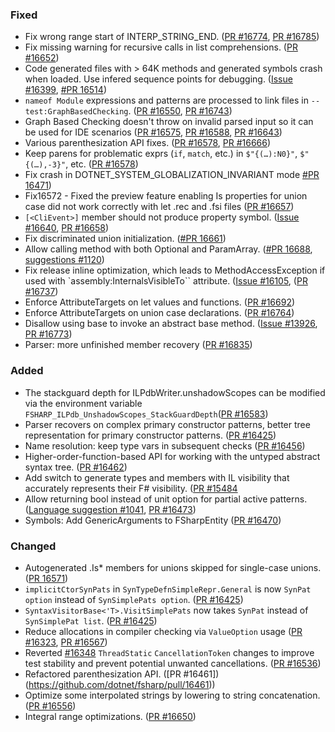 ### Fixed

* Fix wrong range start of INTERP_STRING_END. ([PR #16774](https://github.com/dotnet/fsharp/pull/16774), [PR #16785](https://github.com/dotnet/fsharp/pull/16785))
* Fix missing warning for recursive calls in list comprehensions. ([PR #16652](https://github.com/dotnet/fsharp/pull/16652))
* Code generated files with > 64K methods and generated symbols crash when loaded. Use infered sequence points for debugging. ([Issue #16399](https://github.com/dotnet/fsharp/issues/16399), [#PR 16514](https://github.com/dotnet/fsharp/pull/16514))
* `nameof Module` expressions and patterns are processed to link files in `--test:GraphBasedChecking`. ([PR #16550](https://github.com/dotnet/fsharp/pull/16550), [PR #16743](https://github.com/dotnet/fsharp/pull/16743))
* Graph Based Checking doesn't throw on invalid parsed input so it can be used for IDE scenarios ([PR #16575](https://github.com/dotnet/fsharp/pull/16575), [PR #16588](https://github.com/dotnet/fsharp/pull/16588), [PR #16643](https://github.com/dotnet/fsharp/pull/16643))
* Various parenthesization API fixes. ([PR #16578](https://github.com/dotnet/fsharp/pull/16578), [PR #16666](https://github.com/dotnet/fsharp/pull/16666))
* Keep parens for problematic exprs (`if`, `match`, etc.) in `$"{(…):N0}"`, `$"{(…),-3}"`, etc. ([PR #16578](https://github.com/dotnet/fsharp/pull/16578))
* Fix crash in DOTNET_SYSTEM_GLOBALIZATION_INVARIANT mode [#PR 16471](https://github.com/dotnet/fsharp/pull/16471))
* Fix16572 - Fixed the preview feature enabling Is properties for union case did not work correctly with let .rec and .fsi files ([PR #16657](https://github.com/dotnet/fsharp/pull/16657))
* `[<CliEvent>]` member should not produce property symbol. ([Issue #16640](https://github.com/dotnet/fsharp/issues/16640), [PR #16658](https://github.com/dotnet/fsharp/pull/16658))
* Fix discriminated union initialization. ([#PR 16661](https://github.com/dotnet/fsharp/pull/16661))
* Allow calling method with both Optional and ParamArray. ([#PR 16688](https://github.com/dotnet/fsharp/pull/16688), [suggestions #1120](https://github.com/fsharp/fslang-suggestions/issues/1120))
* Fix release inline optimization, which leads to MethodAccessException if used with `assembly:InternalsVisibleTo`` attribute. ([Issue #16105](https://github.com/dotnet/fsharp/issues/16105), ([PR #16737](https://github.com/dotnet/fsharp/pull/16737))
* Enforce AttributeTargets on let values and functions. ([PR #16692](https://github.com/dotnet/fsharp/pull/16692))
* Enforce AttributeTargets on union case declarations. ([PR #16764](https://github.com/dotnet/fsharp/pull/16764))
* Disallow using base to invoke an abstract base method. ([Issue #13926](https://github.com/dotnet/fsharp/issues/13926), [PR #16773](https://github.com/dotnet/fsharp/pull/16773))
* Parser: more unfinished member recovery ([PR #16835](https://github.com/dotnet/fsharp/pull/16835))

### Added

* The stackguard depth for ILPdbWriter.unshadowScopes can be modified via the environment variable `FSHARP_ILPdb_UnshadowScopes_StackGuardDepth`([PR #16583](https://github.com/dotnet/fsharp/pull/16583))
* Parser recovers on complex primary constructor patterns, better tree representation for primary constructor patterns. ([PR #16425](https://github.com/dotnet/fsharp/pull/16425))
* Name resolution: keep type vars in subsequent checks ([PR #16456](https://github.com/dotnet/fsharp/pull/16456))
* Higher-order-function-based API for working with the untyped abstract syntax tree. ([PR #16462](https://github.com/dotnet/fsharp/pull/16462))
* Add switch to generate types and members with  IL visibility that accurately represents their F# visibility. ([PR #15484](https://github.com/dotnet/fsharp/pull/15484)
* Allow returning bool instead of unit option for partial active patterns. ([Language suggestion #1041](https://github.com/fsharp/fslang-suggestions/issues/1041), [PR #16473](https://github.com/dotnet/fsharp/pull/16473))
* Symbols: Add GenericArguments to FSharpEntity ([PR #16470](https://github.com/dotnet/fsharp/pull/16470))

### Changed

* Autogenerated .Is* members for unions skipped for single-case unions. ([PR 16571](https://github.com/dotnet/fsharp/pull/16571))
* `implicitCtorSynPats` in `SynTypeDefnSimpleRepr.General` is now `SynPat option` instead of `SynSimplePats option`. ([PR #16425](https://github.com/dotnet/fsharp/pull/16425))
* `SyntaxVisitorBase<'T>.VisitSimplePats` now takes `SynPat` instead of `SynSimplePat list`. ([PR #16425](https://github.com/dotnet/fsharp/pull/16425))
* Reduce allocations in compiler checking via `ValueOption` usage ([PR #16323](https://github.com/dotnet/fsharp/pull/16323), [PR #16567](https://github.com/dotnet/fsharp/pull/16567))
* Reverted [#16348](https://github.com/dotnet/fsharp/pull/16348) `ThreadStatic` `CancellationToken` changes to improve test stability and prevent potential unwanted cancellations. ([PR #16536](https://github.com/dotnet/fsharp/pull/16536))
* Refactored parenthesization API. ([PR #16461])(https://github.com/dotnet/fsharp/pull/16461))
* Optimize some interpolated strings by lowering to string concatenation. ([PR #16556](https://github.com/dotnet/fsharp/pull/16556))
* Integral range optimizations. ([PR #16650](https://github.com/dotnet/fsharp/pull/16650))
